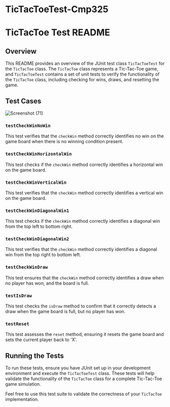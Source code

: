 # TicTacToeTest-Cmp325

# TicTacToe Test README

## Overview
This README provides an overview of the JUnit test class `TicTacToeTest` for the `TicTacToe` class. The `TicTacToe` class represents a Tic-Tac-Toe game, and `TicTacToeTest` contains a set of unit tests to verify the functionality of the `TicTacToe` class, including checking for wins, draws, and resetting the game.

## Test Cases

![Screenshot (71)](https://github.com/samuelolubukun/TicTacToeTest-Cmp325/assets/132141300/4cd4a60e-ff5a-49a0-8243-f1f89dc93cba)

### `testCheckWinNoWin`
This test verifies that the `checkWin` method correctly identifies no win on the game board when there is no winning condition present.

### `testCheckWinHorizontalWin`
This test checks if the `checkWin` method correctly identifies a horizontal win on the game board.

### `testCheckWinVerticalWin`
This test verifies that the `checkWin` method correctly identifies a vertical win on the game board.

### `testCheckWinDiagonalWin1`
This test checks if the `checkWin` method correctly identifies a diagonal win from the top left to bottom right.

### `testCheckWinDiagonalWin2`
This test verifies that the `checkWin` method correctly identifies a diagonal win from the top right to bottom left.

### `testCheckWinDraw`
This test ensures that the `checkWin` method correctly identifies a draw when no player has won, and the board is full.

### `testIsDraw`
This test checks the `isDraw` method to confirm that it correctly detects a draw when the game board is full, but no player has won.

### `testReset`
This test assesses the `reset` method, ensuring it resets the game board and sets the current player back to 'X'.

## Running the Tests
To run these tests, ensure you have JUnit set up in your development environment and execute the `TicTacToeTest` class. These tests will help validate the functionality of the `TicTacToe` class for a complete Tic-Tac-Toe game simulation.

Feel free to use this test suite to validate the correctness of your `TicTacToe` implementation.


